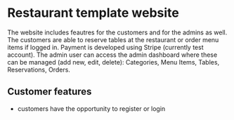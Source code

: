# Restaurant template website

The website includes feautres for the customers and for the admins as well. The customers are able to reserve tables at the restaurant or order menu items if logged in. Payment is developed using Stripe (currently test account).
The admin user can access the admin dashboard where these can be managed (add new, edit, delete): Categories, Menu Items, Tables, Reservations, Orders.

## Customer features
- customers have the opportunity to register or login
